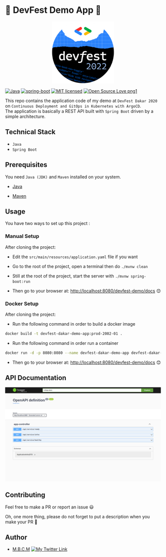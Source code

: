 # 🚀 DevFest Demo App 🚀

<p align="center">
  <a href="https://gdg.community.dev/events/details/google-gdg-dakar-presents-devfest-dakar-22/" target="blank"><img src="./screenshots/devfest-2022.png" width="200" alt="Devfest-2022" /></a>
</p>

[![Java](https://img.shields.io/badge/java-3776AB?style=for-the-badge&logo=Java&logoColor=white)](https://img.shields.io/badge/java-3776AB?style=for-the-badge&logo=Java&logoColor=white)
[![spring-boot](https://img.shields.io/badge/spring%20boot-3776AB?style=for-the-badge&logo=spring-boot&logoColor=white)](https://img.shields.io/badge/spring-3776AB?style=for-the-badge&logo=spring-boot&logoColor=white)
[![MIT licensed](https://img.shields.io/badge/license-mit-blue?style=for-the-badge&logo=appveyor)](LICENSE)
[![Open Source Love png1](https://badges.frapsoft.com/os/v1/open-source.png?v=103)](https://github.com/ellerbrock/open-source-badges/)

This repo contains the application code of my demo at `DevFest Dakar 2020` on `Continuous Deployment and GitOps in Kubernetes with ArgoCD`.  
The application is basically a REST API built with `Spring Boot` driven by a simple architecture.

## Technical Stack

- `Java`
- `Spring Boot`

## Prerequisites

You need `Java (JDK)` and `Maven` installed on your system.

- [Java](https://www.oracle.com/java/technologies/downloads/)

- [Maven](https://maven.apache.org/download.cgi)

## Usage

You have two ways to set up this project :

### Manual Setup

After cloning the project:

- Edit the `src/main/resources/application.yaml` file if you want

- Go to the root of the project, open a terminal then do `./mvnw clean`

- Still at the root of the project, start the server with `./mvnw spring-boot:run`

- Then go to your browser at: <http://localhost:8080/devfest-demo/docs> 😊

### Docker Setup

After cloning the project:

- Run the following command in order to build a docker image
```bash
docker build -t devfest-dakar-demo-app:prod-2002-01 .
```

- Run the following command in order run a container
```bash
docker run -d -p 8080:8080 --name devfest-dakar-demo-app devfest-dakar-demo-app:prod-2002-01
```

- Then go to your browser at: <http://localhost:8080/devfest-demo/docs> 😊

## API Documentation

![screenshot](screenshots/screenshots.png)

## Contributing

Feel free to make a PR or report an issue 😃

Oh, one more thing, please do not forget to put a description when you make your PR 🙂

## Author

- [M.B.C.M](https://itdev.sn)
  [![My Twitter Link](https://img.shields.io/twitter/follow/the_it_dev?style=social)](https://twitter.com/the_it_dev)
